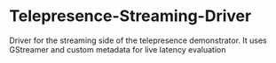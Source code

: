 # Telepresence-Streaming-Driver
Driver for the streaming side of the telepresence demonstrator. It uses GStreamer and custom metadata for live latency evaluation 
